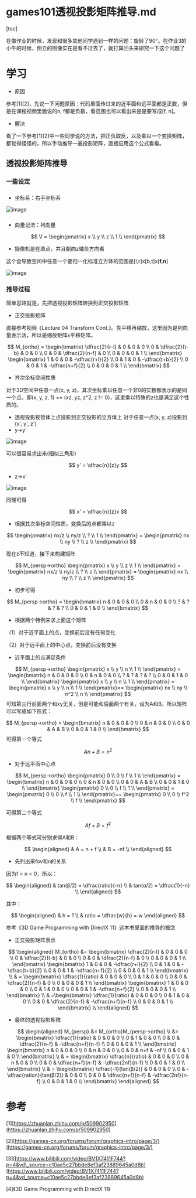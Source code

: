 # games101透视投影矩阵推导.md
[toc]



在做作业的时候，发现和很多其他同学遇到一样的问题：旋转了90°。在作业3的小牛的时候，倒立的图像实在是看不过去了，就打算回头来研究一下这个问题了



# 学习
* 原因

参考\[1\]\[2\]，先说一下问题原因：代码里面传过来的近平面和远平面都是正数，但是在课程视频里面说的n, f都是负数，看范围也可以看出来是是要写成\[f, n\]。

* 解决

看了一下参考\[1\]\[2\]中一些同学说的方法，把正负取反，以及乘以一个变换矩阵，都觉得怪怪的，所以手动推导一遍投影矩阵，直接应用这个公式看看。



## 透视投影矩阵推导
### 一些设定
### 

* 坐标系：右手坐标系

![image](images/XkzRrKuUwXyspILbD5-AMi-oZxjwebgcBMBfhHoO9L0.png)

### 
* 向量记法：列向量

$$
V = \begin{pmatrix}
    x  \\
    y  \\
    z  \\
    1 \\
    \end{pmatrix}
$$

* 摄像机是在原点，并且朝向z轴负方向看

这个会导致空间中任意一个要归一化标准立方体的范围是\[l,r\]x\[b,t\]x\[**f,n**\]

![image](images/Hgkq6yuckIJ7itLol7HTF4wJq9CuZHNtjxyEA0Ayi_o.png)


### 推导过程
简单思路就是，先把透视投影矩阵转换到正交投影矩阵

* 正交投影矩阵

直接参考视频《Lecture 04 Transform Cont.》。先平移再缩放，这里因为是列向量表示法，所以是缩放矩阵x平移矩阵。

$$
M_{ortho} =    
\begin{bmatrix}
    \dfrac{2}{r-l} & 0 & 0 & 0 \\
    0 & \dfrac{2}{t-b} & 0 & 0 \\
    0 & 0 & \dfrac{2}{n-f} & 0 \\
    0 & 0 & 0 & 1 \\
    \end{bmatrix}
\begin{bmatrix}
    1 & 0 & 0 & -\dfrac{r+l}{2} \\
    0 & 1 & 0 & -\dfrac{t+b}{2} \\
    0 & 0 & 1 & -\dfrac{n+f}{2} \\
    0 & 0 & 0 & 1 \\
    \end{bmatrix}
$$

* 齐次坐标空间性质

对于3D空间中任意一点(x, y, z)，其次坐标乘以任意一个非0的实数都表示的是同一个点。即(x, y, z, 1) == (xz, yz, z^2, z != 0)，这里乘以特殊的z也是满足这个性质的。

* 透视投影视锥体上点投影到正交投影的立方体上
对于任意一点(x, y, z)投影到(x', y', z')
* y->y'

![image](images/vsKTxFQRo4zAjO16pYKL2bY7zqZJop_j01ZhSArO-ss.png)



可以很容易求出来(相似三角形)

$$
y' = \dfrac{n}{z}y
$$

* z->x'

![image](images/i-U4R5shDXzWP5SgVezsXfeqvPuRsgjVa7v9-pDG04U.png)



同理可得

$$
x' = \dfrac{n}{z}x
$$

* 根据其次坐标空间性质，变换后的点都乘以z

$$
\begin{pmatrix}
    nx/z  \\
    ny/z  \\
    ?  \\
    1 \\
    \end{pmatrix} = 
\begin{pmatrix}
    nx  \\
    ny  \\
    ?  \\
    z \\
    \end{pmatrix}
$$

现在z不知道，接下来构建矩阵

$$
M_{persp->ortho} \begin{pmatrix}
    x  \\
    y  \\
    z  \\
    1 \\
    \end{pmatrix} =
\begin{pmatrix}
    nx/z  \\
    ny/z  \\
    ?  \\
    z \\
    \end{pmatrix} = 
\begin{pmatrix}
    nx  \\
    ny  \\
    ?  \\
    z \\
    \end{pmatrix}
$$

* 初步可得

$$
M_{persp->ortho} =
\begin{bmatrix}
    n & 0 & 0 & 0 \\
    0 & n & 0 & 0 \\
    ? & ? & ? & ? \\
    0 & 0 & 1 & 0 \\
    \end{bmatrix}
$$

* 根据两个特例来求上面这个矩阵

（1）对于近平面上的点，变换前后没有任何变化

（2）对于远平面上的中心点，变换前后没有变换

* 近平面上的点满足条件

$$
M_{persp->ortho} \begin{pmatrix}
    x  \\
    y  \\
    n  \\
    1 \\
    \end{pmatrix} =
\begin{bmatrix}
    n & 0 & 0 & 0 \\
    0 & n & 0 & 0 \\
    ? & ? & ? & ? \\
    0 & 0 & 1 & 0 \\
    \end{bmatrix} 
\begin{pmatrix}
    x  \\
    y  \\
    n  \\
    1 \\
    \end{pmatrix} =
\begin{pmatrix}
    x  \\
    y  \\
    n  \\
    1 \\
    \end{pmatrix}==
\begin{pmatrix}
    nx  \\
    ny  \\
    n^2  \\
    n \\
    \end{pmatrix}
$$
可知第三行前面两个和xy无关，但是可能和后面两个有关，设为A和B。所以矩阵可以写成如下形式：

$$
M_{persp->ortho} =
\begin{bmatrix}
    n & 0 & 0 & 0 \\
    0 & n & 0 & 0 \\
    0 & 0 & A & B \\
    0 & 0 & 1 & 0 \\
    \end{bmatrix}
$$
可得第一个等式

$$
An + B = n^2
$$

* 对于远平面中心点

$$
M_{persp->ortho} \begin{pmatrix}
    0  \\
    0  \\
    f  \\
    1 \\
    \end{pmatrix} =
\begin{bmatrix}
    n & 0 & 0 & 0 \\
    0 & n & 0 & 0 \\
    0 & 0 & A & B \\
    0 & 0 & 1 & 0 \\
    \end{bmatrix} 
\begin{pmatrix}
    0  \\
    0  \\
    f  \\
    1 \\
    \end{pmatrix} =
\begin{pmatrix}
    0  \\
    0  \\
    f  \\
    1 \\
    \end{pmatrix}==
\begin{pmatrix}
    0  \\
    0  \\
    f^2  \\
    f \\
    \end{pmatrix}
$$

可得第二个等式

$$
Af + B = f^2
$$

根据两个等式可分别求得A和B：

$$
\begin{aligned}
& A = n + f \\
& B = -nf \\
\end{aligned}
$$

* 先列出来fov和n的关系

因为f < n < 0，所以：

$$
\begin{aligned}
& tan(β/2) = \dfrac{ratio}{-n} \\
& tan(α/2) = \dfrac{1}{-n} \\
\end{aligned}
$$

其中：

$$
\begin{aligned}
& h =  1 \\
& ratio = \dfrac{w}{h}  = w
\end{aligned}
$$

参考《3D Game Programming with DirectX 11》这本书里面的推导的概念



* 正交投影矩阵表示

$$
\begin{aligned}
M_{ortho} &= 
\begin{bmatrix}
    \dfrac{2}{r-l} & 0 & 0 & 0 \\
    0 & \dfrac{2}{t-b} & 0 & 0 \\
    0 & 0 & \dfrac{2}{n-f} & 0 \\
    0 & 0 & 0 & 1 \\
    \end{bmatrix}
\begin{bmatrix}
    1 & 0 & 0 & -\dfrac{r+l}{2} \\
    0 & 1 & 0 & -\dfrac{t+b}{2} \\
    0 & 0 & 1 & -\dfrac{n+f}{2} \\
    0 & 0 & 0 & 1 \\
    \end{bmatrix} \\
& = \begin{bmatrix}
    \dfrac{1}{ratio} & 0 & 0 & 0 \\
    0 & 1 & 0 & 0 \\
    0 & 0 & \dfrac{2}{n-f} & 0 \\
    0 & 0 & 0 & 1 \\
    \end{bmatrix}
\begin{bmatrix}
    1 & 0 & 0 & 0 \\
    0 & 1 & 0 & 0 \\
    0 & 0 & 1 & -\dfrac{n+f}{2} \\
    0 & 0 & 0 & 1 \\
    \end{bmatrix} \\
& =\begin{bmatrix}
    \dfrac{1}{ratio} & 0 & 0 & 0 \\
    0 & 1 & 0 & 0 \\
    0 & 0 & \dfrac{2}{n-f} & -\dfrac{n+f}{n-f} \\
    0 & 0 & 0 & 1 \\
    \end{bmatrix} \\
\end{aligned}
$$

* 最终的透视投影矩阵

$$
\begin{aligned}
M_{persp} &= M_{ortho}M_{persp->ortho}  \\
 &= \begin{bmatrix}
    \dfrac{1}{ratio} & 0 & 0 & 0 \\
    0 & 1 & 0 & 0 \\
    0 & 0 & \dfrac{2}{n-f} & -\dfrac{n+f}{n-f} \\
    0 & 0 & 0 & 1 \\
    \end{bmatrix} 
\begin{bmatrix}
    n & 0 & 0 & 0 \\
    0 & n & 0 & 0 \\
    0 & 0 & n+f & -nf \\
    0 & 0 & 1 & 0 \\
    \end{bmatrix} \\
& =
\begin{bmatrix}
    \dfrac{n}{ratio} & 0 & 0 & 0 \\
    0 & n & 0 & 0 \\
    0 & 0 & \dfrac{n+f}{n-f} & -\dfrac{2nf}{n-f} \\
    0 & 0 & 1 & 0 \\
    \end{bmatrix} \\
& = \begin{bmatrix}
    \dfrac{-1}{tan(β/2)} & 0 & 0 & 0 \\
    0 & -\dfrac{ration}{tan(β/2)} & 0 & 0 \\
    0 & 0 & \dfrac{n+f}{n-f} & -\dfrac{2nf}{n-f} \\
    0 & 0 & 1 & 0 \\
    \end{bmatrix} 
\end{aligned}
$$



# 参考
\[1\][https://zhuanlan.zhihu.com/p/509902950](https://zhuanlan.zhihu.com/p/509902950)

\[2\][https://games-cn.org/forums/forum/graphics-intro/page/3/](https://games-cn.org/forums/forum/graphics-intro/page/3/)

\[3\][https://www.bilibili.com/video/BV1X7411F744?p=4&vd\_source=c10ae5c27bbde8ef3af23889645a0d8b](https://www.bilibili.com/video/BV1X7411F744?p=4&vd_source=c10ae5c27bbde8ef3af23889645a0d8b)

\[4\]《3D Game Programming with DirectX 11》